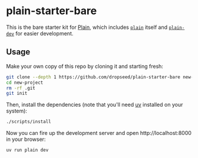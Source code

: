 # plain-starter-bare

This is the bare starter kit for [Plain](https://plainframework.com/),
which includes [`plain`](https://plainframework.com/docs/plain) itself and [`plain-dev`](https://plainframework.com/docs/plain-dev) for easier development.

## Usage

Make your own copy of this repo by cloning it and starting fresh:

```bash
git clone --depth 1 https://github.com/dropseed/plain-starter-bare new-project
cd new-project
rm -rf .git
git init
```

Then, install the dependencies (note that you'll need [uv](https://docs.astral.sh/uv/getting-started/installation/) installed on your system):

```bash
./scripts/install
```

Now you can fire up the development server and open http://localhost:8000 in your browser:

```bash
uv run plain dev
```
